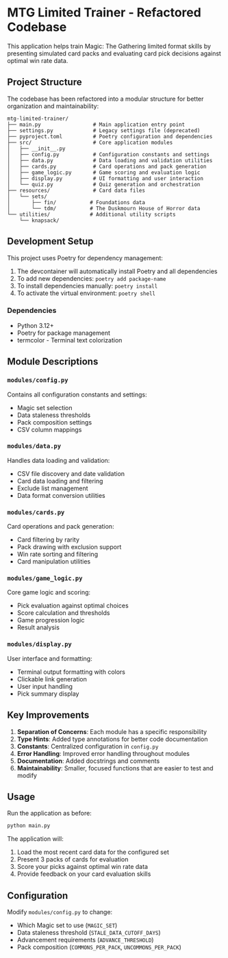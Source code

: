 # MTG Limited Trainer - Refactored Codebase

This application helps train Magic: The Gathering limited format skills by presenting simulated card packs and evaluating card pick decisions against optimal win rate data.

## Project Structure

The codebase has been refactored into a modular structure for better organization and maintainability:

```
mtg-limited-trainer/
├── main.py                 # Main application entry point
├── settings.py             # Legacy settings file (deprecated)
├── pyproject.toml          # Poetry configuration and dependencies
├── src/                    # Core application modules
│   ├── __init__.py
│   ├── config.py           # Configuration constants and settings
│   ├── data.py             # Data loading and validation utilities
│   ├── cards.py            # Card operations and pack generation
│   ├── game_logic.py       # Game scoring and evaluation logic
│   ├── display.py          # UI formatting and user interaction
│   └── quiz.py             # Quiz generation and orchestration
├── resources/              # Card data files
│   └── sets/
│       ├── fin/           # Foundations data
│       └── tdm/           # The Duskmourn House of Horror data
└── utilities/             # Additional utility scripts
    └── knapsack/
```

## Development Setup

This project uses Poetry for dependency management:

1. The devcontainer will automatically install Poetry and all dependencies
2. To add new dependencies: `poetry add package-name`
3. To install dependencies manually: `poetry install`
4. To activate the virtual environment: `poetry shell`

### Dependencies

- Python 3.12+
- Poetry for package management
- termcolor - Terminal text colorization

## Module Descriptions

### `modules/config.py`
Contains all configuration constants and settings:
- Magic set selection
- Data staleness thresholds
- Pack composition settings
- CSV column mappings

### `modules/data.py`
Handles data loading and validation:
- CSV file discovery and date validation
- Card data loading and filtering
- Exclude list management
- Data format conversion utilities

### `modules/cards.py`
Card operations and pack generation:
- Card filtering by rarity
- Pack drawing with exclusion support
- Win rate sorting and filtering
- Card manipulation utilities

### `modules/game_logic.py`
Core game logic and scoring:
- Pick evaluation against optimal choices
- Score calculation and thresholds
- Game progression logic
- Result analysis

### `modules/display.py`
User interface and formatting:
- Terminal output formatting with colors
- Clickable link generation
- User input handling
- Pick summary display

## Key Improvements

1. **Separation of Concerns**: Each module has a specific responsibility
2. **Type Hints**: Added type annotations for better code documentation
3. **Constants**: Centralized configuration in `config.py`
4. **Error Handling**: Improved error handling throughout modules
5. **Documentation**: Added docstrings and comments
6. **Maintainability**: Smaller, focused functions that are easier to test and modify

## Usage

Run the application as before:

```bash
python main.py
```

The application will:
1. Load the most recent card data for the configured set
2. Present 3 packs of cards for evaluation
3. Score your picks against optimal win rate data
4. Provide feedback on your card evaluation skills

## Configuration

Modify `modules/config.py` to change:
- Which Magic set to use (`MAGIC_SET`)
- Data staleness threshold (`STALE_DATA_CUTOFF_DAYS`)
- Advancement requirements (`ADVANCE_THRESHOLD`)
- Pack composition (`COMMONS_PER_PACK`, `UNCOMMONS_PER_PACK`)
